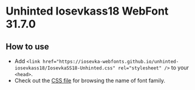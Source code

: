 # Unhinted Iosevkass18 WebFont 31.7.0

## How to use

- Add `<link href="https://iosevka-webfonts.github.io/unhinted-iosevkass18/IosevkaSS18-Unhinted.css" rel="stylesheet" />` to your `<head>`.
- Check out the [CSS file](./IosevkaSS18-Unhinted.css) for browsing the name of font family.
